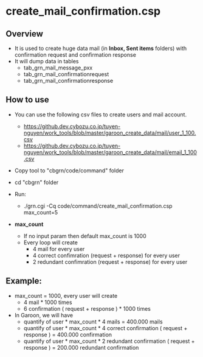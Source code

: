 # create_mail_confirmation.csp

## Overview
- It is used to create huge data mail (in <b>Inbox, Sent items</b> folders) with confirmation request and confirmation response
- It will dump data in tables
    - tab_grn_mail_message_pxx
    - tab_grn_mail_confirmationrequest
    - tab_grn_mail_confirmationresponse   

## How to use
- You can use the following csv files to create users and mail account.
    - https://github.dev.cybozu.co.jp/tuyen-nguyen/work_tools/blob/master/garoon_create_data/mail/user_1_100.csv 
    - https://github.dev.cybozu.co.jp/tuyen-nguyen/work_tools/blob/master/garoon_create_data/mail/email_1_100.csv
- Copy tool to "cbgrn/code/command" folder 
- cd "cbgrn" folder
- Run: 
    - ./grn.cgi -Cq code/command/create_mail_confirmation.csp max_count=5

- <b>max_count</b>
    - If no input param then default max_count is 1000
    - Every loop will create
        - 4 mail for every user
        - 4 correct confimration (request + response) for every user
        - 2 redundant confimration (request + response) for every user

## Example:
- max_count = 1000, every user will create
    - 4 mail * 1000 times
    - 6 confirmation ( request + response ) * 1000 times 
- In Garoon, we will have
    - quantify of user * max_count * 4 mails = 400.000 mails
    - quantify of user * max_count * 4 correct confirmation ( request + response ) = 400.000 confirmation
    - quantify of user * max_count * 2 redundant confirmation ( request + response ) = 200.000 redundant confirmation
